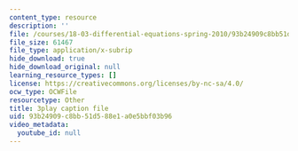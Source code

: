 ```yaml
---
content_type: resource
description: ''
file: /courses/18-03-differential-equations-spring-2010/93b24909c8bb51d588e1a0e5bbf03b96_qZHseRxAWZ8.vtt
file_size: 61467
file_type: application/x-subrip
hide_download: true
hide_download_original: null
learning_resource_types: []
license: https://creativecommons.org/licenses/by-nc-sa/4.0/
ocw_type: OCWFile
resourcetype: Other
title: 3play caption file
uid: 93b24909-c8bb-51d5-88e1-a0e5bbf03b96
video_metadata:
  youtube_id: null
---
```


